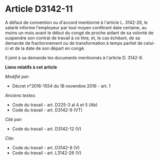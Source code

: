 # Article D3142-11

A défaut de convention ou d'accord mentionné à l'article L. 3142-26, le salarié informe l'employeur par tout moyen conférant
date certaine, au moins un mois avant le début du congé de proche aidant de sa volonté de suspendre son contrat de travail à
ce titre, et, le cas échéant, de sa demande de fractionnement ou de transformation à temps partiel de celui-ci et de la date
de son départ en congé. 

Il joint à sa demande les documents mentionnés à l'article D. 3142-8.

**Liens relatifs à cet article**

_Modifié par_:

  - Décret n°2016-1554 du 18 novembre 2016 - art. 1

_Anciens textes_:

  - Code du travail - art. D225-3 al 4 et 5 (Ab)
  - Code du travail - art. D3142-9 (VT)

_Cité par_:

  - Code du travail - art. D3142-12 (V)

_Cite_:

  - Code du travail - art. D3142-8 (V)
  - Code du travail - art. L3142-26 (V)
